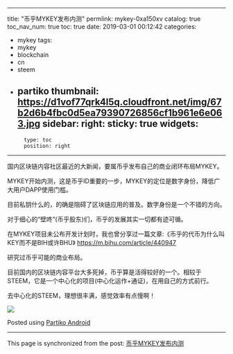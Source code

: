 
---
title: "币乎MYKEY发布内测"
permlink: mykey-0xa150xv
catalog: true
toc_nav_num: true
toc: true
date: 2019-03-01 00:12:42
categories:
- mykey
tags:
- mykey
- blockchain
- cn
- steem
- partiko
thumbnail: https://d1vof77qrk4l5q.cloudfront.net/img/67b2d6b4fbc0d5ea79390726856cf1b961e6e063.jpg
sidebar:
    right:
        sticky: true
widgets:
    -
        type: toc
        position: right
---


国内区块链内容社区最近的大新闻，要属币乎发布自己的商业闭环布局MYKEY。

MYKEY开始内测，这是币乎ID重要的一步，MYKEY的定位是数字身份，降低广大用户DAPP使用门槛。

目前私钥什么的，的确是阻碍了区块链应用的普及。数字身份是一个不错的方向。

对于细心的“壁咚”(币乎股东)们，币乎的发展其实一切都有迹可循。

在MYKEY项目未公布开发计划时，我也曾分享过一篇文章:《币乎的代币为什么叫KEY而不是BIH或许BHU》
https://m.bihu.com/article/440947

研究过币乎可能的商业布局。

目前国内的区块链内容平台大多死掉，币乎算是活得较好的一个。相较于STEEM，它是一个中心化的项目(中心化运作+通证)，在用自己的方式前行。

去中心化的STEEM，理想很丰满，感觉效率有点慢啊！


![](https://d1vof77qrk4l5q.cloudfront.net/img/67b2d6b4fbc0d5ea79390726856cf1b961e6e063.jpg)

Posted using [Partiko Android](https://steemit.com/@partiko-android)

- - -

This page is synchronized from the post: [币乎MYKEY发布内测](https://steemit.com/@yellowbird/mykey-0xa150xv)
